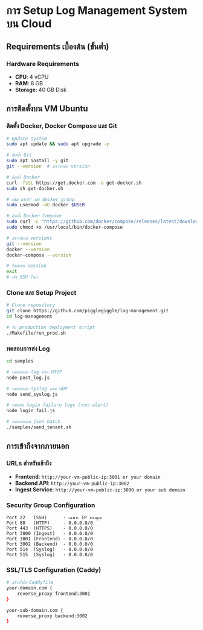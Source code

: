 # การ Setup Log Management System บน Cloud

## Requirements เบื้องต้น (ขั้นต่ำ)

### Hardware Requirements 
- **CPU**: 4 vCPU
- **RAM**: 8 GB
- **Storage**: 40 GB Disk

## การติดตั้งบน VM Ubuntu

### ติดตั้ง Docker, Docker Compose และ Git
```bash
# Update system
sudo apt update && sudo apt upgrade -y

# ติดตั้ง Git
sudo apt install -y git
git --version  # ตรวจสอบ version

# ติดตั้ง Docker
curl -fsSL https://get.docker.com -o get-docker.sh
sudo sh get-docker.sh

# เพิ่ม user เข้า docker group
sudo usermod -aG docker $USER

# ติดตั้ง Docker Compose
sudo curl -L "https://github.com/docker/compose/releases/latest/download/docker-compose-$(uname -s)-$(uname -m)" -o /usr/local/bin/docker-compose
sudo chmod +x /usr/local/bin/docker-compose

# ตรวจสอบ versions
git --version
docker --version
docker-compose --version

# รีสตาร์ท session
exit
# เข้า SSH ใหม่

```

### Clone และ Setup Project

```bash
# Clone repository
git clone https://github.com/pigglegiggle/log-management.git
cd log-management

# รัน production deployment script
./Makefile/run_prod.sh
```

### ทดสอบการส่ง Log

```bash
cd samples

# ทดสอบส่ง log ผ่าน HTTP
node post_log.js

# ทดสอบส่ง syslog ผ่าน UDP
node send_syslog.js

# ทดสอบ login failure logs (ระบบ alert)
node login_fail.js

# ทดสอบผ่าน json batch
./samples/send_tenant.sh
```

## การเข้าถึงจากภายนอก

### URLs สำหรับเข้าถึง
- **Frontend**: `http://your-vm-public-ip:3001 or your domain`
- **Backend API**: `http://your-vm-public-ip:3002`
- **Ingest Service**: `http://your-vm-public-ip:3000 or your sub domain`

### Security Group Configuration
```
Port 22   (SSH)      - เฉพาะ IP ของคุณ
Port 80   (HTTP)     - 0.0.0.0/0
Port 443  (HTTPS)    - 0.0.0.0/0
Port 3000 (Ingest)   - 0.0.0.0/0
Port 3001 (Frontend) - 0.0.0.0/0
Port 3002 (Backend)  - 0.0.0.0/0
Port 514  (Syslog)   - 0.0.0.0/0
Port 515  (Syslog)   - 0.0.0.0/0
```

### SSL/TLS Configuration (Caddy)
```bash
# สร้างไฟล์ Caddyfile
your-domain.com {
    reverse_proxy frontend:3001
}

your-sub-domain.com {
    reverse_proxy backend:3002
}
```


